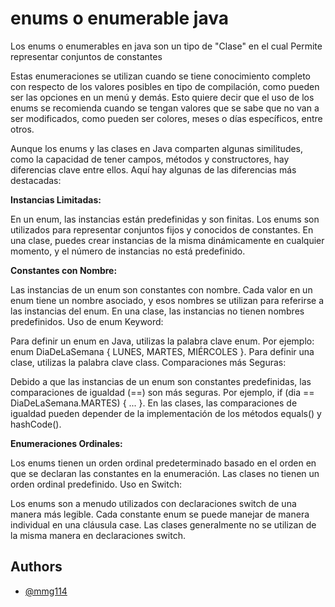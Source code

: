 
# enums o enumerable java

Los enums o enumerables en java son un tipo de "Clase" en el cual Permite representar conjuntos de constantes

Estas enumeraciones se utilizan cuando se tiene conocimiento completo con respecto de los valores posibles en tipo de compilación, como pueden ser las opciones en un menú y demás. Esto quiere decir que el uso de los enums se recomienda cuando se tengan valores que se sabe que no van a ser modificados, como pueden ser colores, meses o días específicos, entre otros.


Aunque los enums y las clases en Java comparten algunas similitudes, como la capacidad de tener campos, métodos y constructores, hay diferencias clave entre ellos. Aquí hay algunas de las diferencias más destacadas:

**Instancias Limitadas:**

En un enum, las instancias están predefinidas y son finitas. Los enums son utilizados para representar conjuntos fijos y conocidos de constantes.
En una clase, puedes crear instancias de la misma dinámicamente en cualquier momento, y el número de instancias no está predefinido.

**Constantes con Nombre:**

Las instancias de un enum son constantes con nombre. Cada valor en un enum tiene un nombre asociado, y esos nombres se utilizan para referirse a las instancias del enum.
En una clase, las instancias no tienen nombres predefinidos.
Uso de enum Keyword:

Para definir un enum en Java, utilizas la palabra clave enum. Por ejemplo: enum DiaDeLaSemana { LUNES, MARTES, MIÉRCOLES }.
Para definir una clase, utilizas la palabra clave class.
Comparaciones más Seguras:

Debido a que las instancias de un enum son constantes predefinidas, las comparaciones de igualdad (==) son más seguras. Por ejemplo, if (dia == DiaDeLaSemana.MARTES) { ... }.
En las clases, las comparaciones de igualdad pueden depender de la implementación de los métodos equals() y hashCode().

**Enumeraciones Ordinales:**

Los enums tienen un orden ordinal predeterminado basado en el orden en que se declaran las constantes en la enumeración.
Las clases no tienen un orden ordinal predefinido.
Uso en Switch:

Los enums son a menudo utilizados con declaraciones switch de una manera más legible. Cada constante enum se puede manejar de manera individual en una cláusula case.
Las clases generalmente no se utilizan de la misma manera en declaraciones switch.



## Authors

- [@mmg114](https://github.com/mmg114/JavaFundament/tree/main/Enums)
